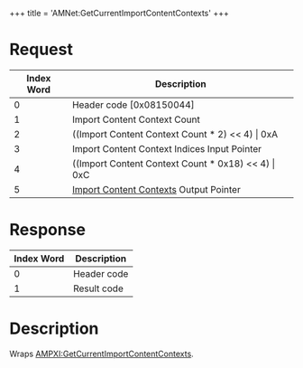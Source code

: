 +++
title = 'AMNet:GetCurrentImportContentContexts'
+++

# Request

| Index Word | Description                                                                                            |
|------------|--------------------------------------------------------------------------------------------------------|
| 0          | Header code \[0x08150044\]                                                                             |
| 1          | Import Content Context Count                                                                           |
| 2          | ((Import Content Context Count \* 2) \<\< 4) \| 0xA                                                    |
| 3          | Import Content Context Indices Input Pointer                                                           |
| 4          | ((Import Content Context Count \* 0x18) \<\< 4) \| 0xC                                                 |
| 5          | [Import Content Contexts](Application_Manager_Services#importcontentcontext "wikilink") Output Pointer |

# Response

| Index Word | Description |
|------------|-------------|
| 0          | Header code |
| 1          | Result code |

# Description

Wraps
[AMPXI:GetCurrentImportContentContexts](AMPXI:GetCurrentImportContentContexts "wikilink").
